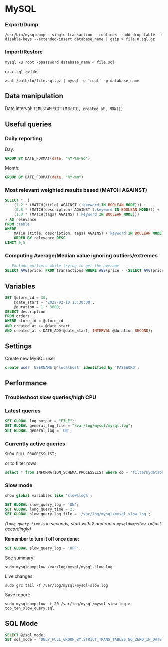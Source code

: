 # MySQL

### Export/Dump

`/usr/bin/mysqldump --single-transaction --routines --add-drop-table --disable-keys --extended-insert database_name | gzip > file.0.sql.gz`

### Import/Restore

`mysql -u root -ppassword database_name < file.sql`

or a `.sql.gz` file:

`zcat /path/to/file.sql.gz | mysql -u 'root' -p database_name`


## Data manipulation

Date interval: `TIMESTAMPDIFF(MINUTE, created_at, NOW())`

## Useful queries

### Daily reporting

Day: 

```sql
GROUP BY DATE_FORMAT(date, "%Y-%m-%d")
```

Month: 

```sql
GROUP BY DATE_FORMAT(date, "%Y-%m")
```

### Most relevant weighted results based (MATCH AGAINST)

```sql
SELECT *, (
	(1.2 * (MATCH(title) AGAINST (:keyword IN BOOLEAN MODE))) + 
	(0.8 * (MATCH(description) AGAINST (:keyword IN BOOLEAN MODE))) + 
	(1.0 * (MATCH(tags) AGAINST (:keyword IN BOOLEAN MODE))) 
) AS relevance
FROM :table
WHERE 
	MATCH (title, description, tags) AGAINST (:keyword IN BOOLEAN MODE) 
	ORDER BY relevance DESC 
LIMIT 0,5
```

###  Computing Average/Median value ignoring outliers/extremes

```sql
-- Exclude outliers while trying to get the average
SELECT AVG(price) FROM transactions WHERE ABS(price - (SELECT AVG(price) FROM transactions) < 3*(SELECT stddev(price) from transactions));
```

## Variables

```sql
SET @store_id = 30,
    @date_start = '2022-02-10 13:30:00',
    @duration = 1 * 3600;
SELECT description
FROM orders
WHERE store_id = @store_id
AND created_at >= @date_start
AND created_at < DATE_ADD(@date_start, INTERVAL @duration SECOND);
```


## Settings

Create new MySQL user

```SQL
create user 'USERNAME'@'localhost' identified by 'PASSWORD';
```

## Performance

### Troubleshoot slow queries/high CPU

### Latest queries

```sql
SET GLOBAL log_output = "FILE";
SET GLOBAL general_log_file = "/var/log/mysql/mysql.log";
SET GLOBAL general_log = 'ON';
```

### Currently active queries

`SHOW FULL PROGRESSLIST;`

or to filter rows:

```SQL
select * from INFORMATION_SCHEMA.PROCESSLIST where db = 'filterbydatabase' ORDER BY COMMAND, TIME DESC;
```

### Slow mode

```SQL
show global variables like 'slow%log%';

SET GLOBAL slow_query_log = 'ON';
SET GLOBAL long_query_time = 2;
SET GLOBAL slow_query_log_file = '/var/log/mysql/mysql-slow.log';
```

_(`long_query_time` is in seconds, start with 2 and run a `mysqldumpslow`, adjust accordingly)_

**Remember to turn it off once done:**

```SQL
SET GLOBAL slow_query_log = 'OFF';
```

See summary:

`sudo mysqldumpslow /var/log/mysql/mysql-slow.log`

Live changes:

`sudo grc tail -f /var/log/mysql/mysql-slow.log`

Save report:

`sudo mysqldumpslow -t 20 /var/log/mysql/mysql-slow.log > top_ten_slow_query.sql`


## SQL Mode

```sql
SELECT @@sql_mode;
SET sql_mode = 'ONLY_FULL_GROUP_BY,STRICT_TRANS_TABLES,NO_ZERO_IN_DATE,NO_ZERO_DATE,ERROR_FOR_DIVISION_BY_ZERO,NO_ENGINE_SUBSTITUTION';
```

